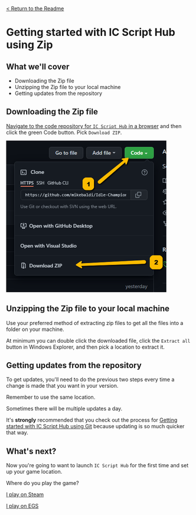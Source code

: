 [< Return to the Readme](../Readme.md)

# Getting started with IC Script Hub using Zip
## What we'll cover

* Downloading the Zip file
* Unzipping the Zip file to your local machine
* Getting updates from the repository

## Downloading the Zip file

[Navigate to the code repository for `IC Script Hub` in a browser](https://github.com/mikebaldi/Idle-Champions/tree/IC-Script-Hub-Public) and then click the green Code button. Pick `Download ZIP`.

![Download the zip file](../docimages/grabbing-the-zip.png)

## Unzipping the Zip file to your local machine

Use your preferred method of extracting zip files to get all the files into a folder on your machine.

At minimum you can double click the downloaded file, click the `Extract all` button in Windows Explorer, and then pick a location to extract it.

## Getting updates from the repository

To get updates, you'll need to do the previous two steps every time a change is made that you want in your version. 

Remember to use the same location.

Sometimes there will be multiple updates a day. 

It's **strongly** recommended that you check out the process for [Getting started with IC Script Hub using Git](getting-started-with-ic-script-hub-using-git.md) because updating is so much quicker that way.

## What's next?

Now you're going to want to launch `IC Script Hub` for the first time and set up your game location.

Where do you play the game?

[I play on Steam](using-ic-script-hub-with-steam.md) 

[I play on EGS](using-ic-script-hub-with-egs.md)